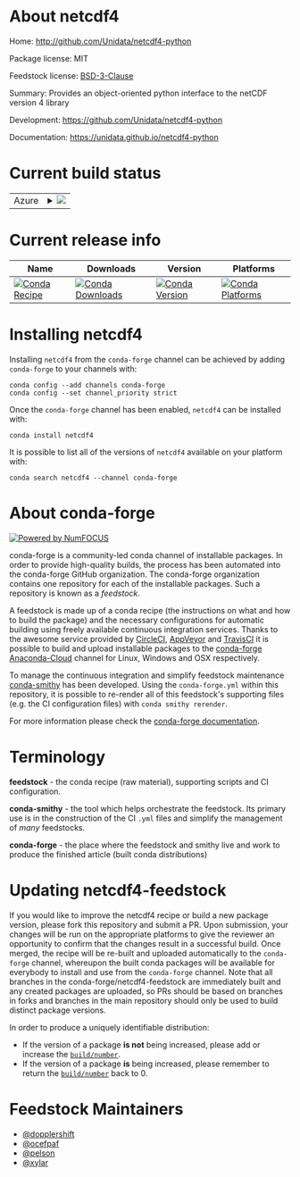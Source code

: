 About netcdf4
=============

Home: http://github.com/Unidata/netcdf4-python

Package license: MIT

Feedstock license: [BSD-3-Clause](https://github.com/conda-forge/netcdf4-feedstock/blob/master/LICENSE.txt)

Summary: Provides an object-oriented python interface to the netCDF version 4 library

Development: https://github.com/Unidata/netcdf4-python

Documentation: https://unidata.github.io/netcdf4-python

Current build status
====================


<table>
    
  <tr>
    <td>Azure</td>
    <td>
      <details>
        <summary>
          <a href="https://dev.azure.com/conda-forge/feedstock-builds/_build/latest?definitionId=676&branchName=master">
            <img src="https://dev.azure.com/conda-forge/feedstock-builds/_apis/build/status/netcdf4-feedstock?branchName=master">
          </a>
        </summary>
        <table>
          <thead><tr><th>Variant</th><th>Status</th></tr></thead>
          <tbody><tr>
              <td>linux_64_mpimpichnumpy1.17python3.6.____cpython</td>
              <td>
                <a href="https://dev.azure.com/conda-forge/feedstock-builds/_build/latest?definitionId=676&branchName=master">
                  <img src="https://dev.azure.com/conda-forge/feedstock-builds/_apis/build/status/netcdf4-feedstock?branchName=master&jobName=linux&configuration=linux_64_mpimpichnumpy1.17python3.6.____cpython" alt="variant">
                </a>
              </td>
            </tr><tr>
              <td>linux_64_mpimpichnumpy1.17python3.7.____cpython</td>
              <td>
                <a href="https://dev.azure.com/conda-forge/feedstock-builds/_build/latest?definitionId=676&branchName=master">
                  <img src="https://dev.azure.com/conda-forge/feedstock-builds/_apis/build/status/netcdf4-feedstock?branchName=master&jobName=linux&configuration=linux_64_mpimpichnumpy1.17python3.7.____cpython" alt="variant">
                </a>
              </td>
            </tr><tr>
              <td>linux_64_mpimpichnumpy1.17python3.8.____cpython</td>
              <td>
                <a href="https://dev.azure.com/conda-forge/feedstock-builds/_build/latest?definitionId=676&branchName=master">
                  <img src="https://dev.azure.com/conda-forge/feedstock-builds/_apis/build/status/netcdf4-feedstock?branchName=master&jobName=linux&configuration=linux_64_mpimpichnumpy1.17python3.8.____cpython" alt="variant">
                </a>
              </td>
            </tr><tr>
              <td>linux_64_mpimpichnumpy1.18python3.6.____73_pypy</td>
              <td>
                <a href="https://dev.azure.com/conda-forge/feedstock-builds/_build/latest?definitionId=676&branchName=master">
                  <img src="https://dev.azure.com/conda-forge/feedstock-builds/_apis/build/status/netcdf4-feedstock?branchName=master&jobName=linux&configuration=linux_64_mpimpichnumpy1.18python3.6.____73_pypy" alt="variant">
                </a>
              </td>
            </tr><tr>
              <td>linux_64_mpimpichnumpy1.19python3.7.____73_pypy</td>
              <td>
                <a href="https://dev.azure.com/conda-forge/feedstock-builds/_build/latest?definitionId=676&branchName=master">
                  <img src="https://dev.azure.com/conda-forge/feedstock-builds/_apis/build/status/netcdf4-feedstock?branchName=master&jobName=linux&configuration=linux_64_mpimpichnumpy1.19python3.7.____73_pypy" alt="variant">
                </a>
              </td>
            </tr><tr>
              <td>linux_64_mpimpichnumpy1.19python3.9.____cpython</td>
              <td>
                <a href="https://dev.azure.com/conda-forge/feedstock-builds/_build/latest?definitionId=676&branchName=master">
                  <img src="https://dev.azure.com/conda-forge/feedstock-builds/_apis/build/status/netcdf4-feedstock?branchName=master&jobName=linux&configuration=linux_64_mpimpichnumpy1.19python3.9.____cpython" alt="variant">
                </a>
              </td>
            </tr><tr>
              <td>linux_64_mpinompinumpy1.17python3.6.____cpython</td>
              <td>
                <a href="https://dev.azure.com/conda-forge/feedstock-builds/_build/latest?definitionId=676&branchName=master">
                  <img src="https://dev.azure.com/conda-forge/feedstock-builds/_apis/build/status/netcdf4-feedstock?branchName=master&jobName=linux&configuration=linux_64_mpinompinumpy1.17python3.6.____cpython" alt="variant">
                </a>
              </td>
            </tr><tr>
              <td>linux_64_mpinompinumpy1.17python3.7.____cpython</td>
              <td>
                <a href="https://dev.azure.com/conda-forge/feedstock-builds/_build/latest?definitionId=676&branchName=master">
                  <img src="https://dev.azure.com/conda-forge/feedstock-builds/_apis/build/status/netcdf4-feedstock?branchName=master&jobName=linux&configuration=linux_64_mpinompinumpy1.17python3.7.____cpython" alt="variant">
                </a>
              </td>
            </tr><tr>
              <td>linux_64_mpinompinumpy1.17python3.8.____cpython</td>
              <td>
                <a href="https://dev.azure.com/conda-forge/feedstock-builds/_build/latest?definitionId=676&branchName=master">
                  <img src="https://dev.azure.com/conda-forge/feedstock-builds/_apis/build/status/netcdf4-feedstock?branchName=master&jobName=linux&configuration=linux_64_mpinompinumpy1.17python3.8.____cpython" alt="variant">
                </a>
              </td>
            </tr><tr>
              <td>linux_64_mpinompinumpy1.18python3.6.____73_pypy</td>
              <td>
                <a href="https://dev.azure.com/conda-forge/feedstock-builds/_build/latest?definitionId=676&branchName=master">
                  <img src="https://dev.azure.com/conda-forge/feedstock-builds/_apis/build/status/netcdf4-feedstock?branchName=master&jobName=linux&configuration=linux_64_mpinompinumpy1.18python3.6.____73_pypy" alt="variant">
                </a>
              </td>
            </tr><tr>
              <td>linux_64_mpinompinumpy1.19python3.7.____73_pypy</td>
              <td>
                <a href="https://dev.azure.com/conda-forge/feedstock-builds/_build/latest?definitionId=676&branchName=master">
                  <img src="https://dev.azure.com/conda-forge/feedstock-builds/_apis/build/status/netcdf4-feedstock?branchName=master&jobName=linux&configuration=linux_64_mpinompinumpy1.19python3.7.____73_pypy" alt="variant">
                </a>
              </td>
            </tr><tr>
              <td>linux_64_mpinompinumpy1.19python3.9.____cpython</td>
              <td>
                <a href="https://dev.azure.com/conda-forge/feedstock-builds/_build/latest?definitionId=676&branchName=master">
                  <img src="https://dev.azure.com/conda-forge/feedstock-builds/_apis/build/status/netcdf4-feedstock?branchName=master&jobName=linux&configuration=linux_64_mpinompinumpy1.19python3.9.____cpython" alt="variant">
                </a>
              </td>
            </tr><tr>
              <td>linux_64_mpiopenmpinumpy1.17python3.6.____cpython</td>
              <td>
                <a href="https://dev.azure.com/conda-forge/feedstock-builds/_build/latest?definitionId=676&branchName=master">
                  <img src="https://dev.azure.com/conda-forge/feedstock-builds/_apis/build/status/netcdf4-feedstock?branchName=master&jobName=linux&configuration=linux_64_mpiopenmpinumpy1.17python3.6.____cpython" alt="variant">
                </a>
              </td>
            </tr><tr>
              <td>linux_64_mpiopenmpinumpy1.17python3.7.____cpython</td>
              <td>
                <a href="https://dev.azure.com/conda-forge/feedstock-builds/_build/latest?definitionId=676&branchName=master">
                  <img src="https://dev.azure.com/conda-forge/feedstock-builds/_apis/build/status/netcdf4-feedstock?branchName=master&jobName=linux&configuration=linux_64_mpiopenmpinumpy1.17python3.7.____cpython" alt="variant">
                </a>
              </td>
            </tr><tr>
              <td>linux_64_mpiopenmpinumpy1.17python3.8.____cpython</td>
              <td>
                <a href="https://dev.azure.com/conda-forge/feedstock-builds/_build/latest?definitionId=676&branchName=master">
                  <img src="https://dev.azure.com/conda-forge/feedstock-builds/_apis/build/status/netcdf4-feedstock?branchName=master&jobName=linux&configuration=linux_64_mpiopenmpinumpy1.17python3.8.____cpython" alt="variant">
                </a>
              </td>
            </tr><tr>
              <td>linux_64_mpiopenmpinumpy1.18python3.6.____73_pypy</td>
              <td>
                <a href="https://dev.azure.com/conda-forge/feedstock-builds/_build/latest?definitionId=676&branchName=master">
                  <img src="https://dev.azure.com/conda-forge/feedstock-builds/_apis/build/status/netcdf4-feedstock?branchName=master&jobName=linux&configuration=linux_64_mpiopenmpinumpy1.18python3.6.____73_pypy" alt="variant">
                </a>
              </td>
            </tr><tr>
              <td>linux_64_mpiopenmpinumpy1.19python3.7.____73_pypy</td>
              <td>
                <a href="https://dev.azure.com/conda-forge/feedstock-builds/_build/latest?definitionId=676&branchName=master">
                  <img src="https://dev.azure.com/conda-forge/feedstock-builds/_apis/build/status/netcdf4-feedstock?branchName=master&jobName=linux&configuration=linux_64_mpiopenmpinumpy1.19python3.7.____73_pypy" alt="variant">
                </a>
              </td>
            </tr><tr>
              <td>linux_64_mpiopenmpinumpy1.19python3.9.____cpython</td>
              <td>
                <a href="https://dev.azure.com/conda-forge/feedstock-builds/_build/latest?definitionId=676&branchName=master">
                  <img src="https://dev.azure.com/conda-forge/feedstock-builds/_apis/build/status/netcdf4-feedstock?branchName=master&jobName=linux&configuration=linux_64_mpiopenmpinumpy1.19python3.9.____cpython" alt="variant">
                </a>
              </td>
            </tr><tr>
              <td>osx_64_mpimpichnumpy1.17python3.6.____cpython</td>
              <td>
                <a href="https://dev.azure.com/conda-forge/feedstock-builds/_build/latest?definitionId=676&branchName=master">
                  <img src="https://dev.azure.com/conda-forge/feedstock-builds/_apis/build/status/netcdf4-feedstock?branchName=master&jobName=osx&configuration=osx_64_mpimpichnumpy1.17python3.6.____cpython" alt="variant">
                </a>
              </td>
            </tr><tr>
              <td>osx_64_mpimpichnumpy1.17python3.7.____cpython</td>
              <td>
                <a href="https://dev.azure.com/conda-forge/feedstock-builds/_build/latest?definitionId=676&branchName=master">
                  <img src="https://dev.azure.com/conda-forge/feedstock-builds/_apis/build/status/netcdf4-feedstock?branchName=master&jobName=osx&configuration=osx_64_mpimpichnumpy1.17python3.7.____cpython" alt="variant">
                </a>
              </td>
            </tr><tr>
              <td>osx_64_mpimpichnumpy1.17python3.8.____cpython</td>
              <td>
                <a href="https://dev.azure.com/conda-forge/feedstock-builds/_build/latest?definitionId=676&branchName=master">
                  <img src="https://dev.azure.com/conda-forge/feedstock-builds/_apis/build/status/netcdf4-feedstock?branchName=master&jobName=osx&configuration=osx_64_mpimpichnumpy1.17python3.8.____cpython" alt="variant">
                </a>
              </td>
            </tr><tr>
              <td>osx_64_mpimpichnumpy1.18python3.6.____73_pypy</td>
              <td>
                <a href="https://dev.azure.com/conda-forge/feedstock-builds/_build/latest?definitionId=676&branchName=master">
                  <img src="https://dev.azure.com/conda-forge/feedstock-builds/_apis/build/status/netcdf4-feedstock?branchName=master&jobName=osx&configuration=osx_64_mpimpichnumpy1.18python3.6.____73_pypy" alt="variant">
                </a>
              </td>
            </tr><tr>
              <td>osx_64_mpimpichnumpy1.19python3.7.____73_pypy</td>
              <td>
                <a href="https://dev.azure.com/conda-forge/feedstock-builds/_build/latest?definitionId=676&branchName=master">
                  <img src="https://dev.azure.com/conda-forge/feedstock-builds/_apis/build/status/netcdf4-feedstock?branchName=master&jobName=osx&configuration=osx_64_mpimpichnumpy1.19python3.7.____73_pypy" alt="variant">
                </a>
              </td>
            </tr><tr>
              <td>osx_64_mpimpichnumpy1.19python3.9.____cpython</td>
              <td>
                <a href="https://dev.azure.com/conda-forge/feedstock-builds/_build/latest?definitionId=676&branchName=master">
                  <img src="https://dev.azure.com/conda-forge/feedstock-builds/_apis/build/status/netcdf4-feedstock?branchName=master&jobName=osx&configuration=osx_64_mpimpichnumpy1.19python3.9.____cpython" alt="variant">
                </a>
              </td>
            </tr><tr>
              <td>osx_64_mpinompinumpy1.17python3.6.____cpython</td>
              <td>
                <a href="https://dev.azure.com/conda-forge/feedstock-builds/_build/latest?definitionId=676&branchName=master">
                  <img src="https://dev.azure.com/conda-forge/feedstock-builds/_apis/build/status/netcdf4-feedstock?branchName=master&jobName=osx&configuration=osx_64_mpinompinumpy1.17python3.6.____cpython" alt="variant">
                </a>
              </td>
            </tr><tr>
              <td>osx_64_mpinompinumpy1.17python3.7.____cpython</td>
              <td>
                <a href="https://dev.azure.com/conda-forge/feedstock-builds/_build/latest?definitionId=676&branchName=master">
                  <img src="https://dev.azure.com/conda-forge/feedstock-builds/_apis/build/status/netcdf4-feedstock?branchName=master&jobName=osx&configuration=osx_64_mpinompinumpy1.17python3.7.____cpython" alt="variant">
                </a>
              </td>
            </tr><tr>
              <td>osx_64_mpinompinumpy1.17python3.8.____cpython</td>
              <td>
                <a href="https://dev.azure.com/conda-forge/feedstock-builds/_build/latest?definitionId=676&branchName=master">
                  <img src="https://dev.azure.com/conda-forge/feedstock-builds/_apis/build/status/netcdf4-feedstock?branchName=master&jobName=osx&configuration=osx_64_mpinompinumpy1.17python3.8.____cpython" alt="variant">
                </a>
              </td>
            </tr><tr>
              <td>osx_64_mpinompinumpy1.18python3.6.____73_pypy</td>
              <td>
                <a href="https://dev.azure.com/conda-forge/feedstock-builds/_build/latest?definitionId=676&branchName=master">
                  <img src="https://dev.azure.com/conda-forge/feedstock-builds/_apis/build/status/netcdf4-feedstock?branchName=master&jobName=osx&configuration=osx_64_mpinompinumpy1.18python3.6.____73_pypy" alt="variant">
                </a>
              </td>
            </tr><tr>
              <td>osx_64_mpinompinumpy1.19python3.7.____73_pypy</td>
              <td>
                <a href="https://dev.azure.com/conda-forge/feedstock-builds/_build/latest?definitionId=676&branchName=master">
                  <img src="https://dev.azure.com/conda-forge/feedstock-builds/_apis/build/status/netcdf4-feedstock?branchName=master&jobName=osx&configuration=osx_64_mpinompinumpy1.19python3.7.____73_pypy" alt="variant">
                </a>
              </td>
            </tr><tr>
              <td>osx_64_mpinompinumpy1.19python3.9.____cpython</td>
              <td>
                <a href="https://dev.azure.com/conda-forge/feedstock-builds/_build/latest?definitionId=676&branchName=master">
                  <img src="https://dev.azure.com/conda-forge/feedstock-builds/_apis/build/status/netcdf4-feedstock?branchName=master&jobName=osx&configuration=osx_64_mpinompinumpy1.19python3.9.____cpython" alt="variant">
                </a>
              </td>
            </tr><tr>
              <td>osx_64_mpiopenmpinumpy1.17python3.6.____cpython</td>
              <td>
                <a href="https://dev.azure.com/conda-forge/feedstock-builds/_build/latest?definitionId=676&branchName=master">
                  <img src="https://dev.azure.com/conda-forge/feedstock-builds/_apis/build/status/netcdf4-feedstock?branchName=master&jobName=osx&configuration=osx_64_mpiopenmpinumpy1.17python3.6.____cpython" alt="variant">
                </a>
              </td>
            </tr><tr>
              <td>osx_64_mpiopenmpinumpy1.17python3.7.____cpython</td>
              <td>
                <a href="https://dev.azure.com/conda-forge/feedstock-builds/_build/latest?definitionId=676&branchName=master">
                  <img src="https://dev.azure.com/conda-forge/feedstock-builds/_apis/build/status/netcdf4-feedstock?branchName=master&jobName=osx&configuration=osx_64_mpiopenmpinumpy1.17python3.7.____cpython" alt="variant">
                </a>
              </td>
            </tr><tr>
              <td>osx_64_mpiopenmpinumpy1.17python3.8.____cpython</td>
              <td>
                <a href="https://dev.azure.com/conda-forge/feedstock-builds/_build/latest?definitionId=676&branchName=master">
                  <img src="https://dev.azure.com/conda-forge/feedstock-builds/_apis/build/status/netcdf4-feedstock?branchName=master&jobName=osx&configuration=osx_64_mpiopenmpinumpy1.17python3.8.____cpython" alt="variant">
                </a>
              </td>
            </tr><tr>
              <td>osx_64_mpiopenmpinumpy1.18python3.6.____73_pypy</td>
              <td>
                <a href="https://dev.azure.com/conda-forge/feedstock-builds/_build/latest?definitionId=676&branchName=master">
                  <img src="https://dev.azure.com/conda-forge/feedstock-builds/_apis/build/status/netcdf4-feedstock?branchName=master&jobName=osx&configuration=osx_64_mpiopenmpinumpy1.18python3.6.____73_pypy" alt="variant">
                </a>
              </td>
            </tr><tr>
              <td>osx_64_mpiopenmpinumpy1.19python3.7.____73_pypy</td>
              <td>
                <a href="https://dev.azure.com/conda-forge/feedstock-builds/_build/latest?definitionId=676&branchName=master">
                  <img src="https://dev.azure.com/conda-forge/feedstock-builds/_apis/build/status/netcdf4-feedstock?branchName=master&jobName=osx&configuration=osx_64_mpiopenmpinumpy1.19python3.7.____73_pypy" alt="variant">
                </a>
              </td>
            </tr><tr>
              <td>osx_64_mpiopenmpinumpy1.19python3.9.____cpython</td>
              <td>
                <a href="https://dev.azure.com/conda-forge/feedstock-builds/_build/latest?definitionId=676&branchName=master">
                  <img src="https://dev.azure.com/conda-forge/feedstock-builds/_apis/build/status/netcdf4-feedstock?branchName=master&jobName=osx&configuration=osx_64_mpiopenmpinumpy1.19python3.9.____cpython" alt="variant">
                </a>
              </td>
            </tr><tr>
              <td>osx_arm64_mpimpichpython3.8.____cpython</td>
              <td>
                <a href="https://dev.azure.com/conda-forge/feedstock-builds/_build/latest?definitionId=676&branchName=master">
                  <img src="https://dev.azure.com/conda-forge/feedstock-builds/_apis/build/status/netcdf4-feedstock?branchName=master&jobName=osx&configuration=osx_arm64_mpimpichpython3.8.____cpython" alt="variant">
                </a>
              </td>
            </tr><tr>
              <td>osx_arm64_mpimpichpython3.9.____cpython</td>
              <td>
                <a href="https://dev.azure.com/conda-forge/feedstock-builds/_build/latest?definitionId=676&branchName=master">
                  <img src="https://dev.azure.com/conda-forge/feedstock-builds/_apis/build/status/netcdf4-feedstock?branchName=master&jobName=osx&configuration=osx_arm64_mpimpichpython3.9.____cpython" alt="variant">
                </a>
              </td>
            </tr><tr>
              <td>osx_arm64_mpinompipython3.8.____cpython</td>
              <td>
                <a href="https://dev.azure.com/conda-forge/feedstock-builds/_build/latest?definitionId=676&branchName=master">
                  <img src="https://dev.azure.com/conda-forge/feedstock-builds/_apis/build/status/netcdf4-feedstock?branchName=master&jobName=osx&configuration=osx_arm64_mpinompipython3.8.____cpython" alt="variant">
                </a>
              </td>
            </tr><tr>
              <td>osx_arm64_mpinompipython3.9.____cpython</td>
              <td>
                <a href="https://dev.azure.com/conda-forge/feedstock-builds/_build/latest?definitionId=676&branchName=master">
                  <img src="https://dev.azure.com/conda-forge/feedstock-builds/_apis/build/status/netcdf4-feedstock?branchName=master&jobName=osx&configuration=osx_arm64_mpinompipython3.9.____cpython" alt="variant">
                </a>
              </td>
            </tr><tr>
              <td>osx_arm64_mpiopenmpipython3.8.____cpython</td>
              <td>
                <a href="https://dev.azure.com/conda-forge/feedstock-builds/_build/latest?definitionId=676&branchName=master">
                  <img src="https://dev.azure.com/conda-forge/feedstock-builds/_apis/build/status/netcdf4-feedstock?branchName=master&jobName=osx&configuration=osx_arm64_mpiopenmpipython3.8.____cpython" alt="variant">
                </a>
              </td>
            </tr><tr>
              <td>osx_arm64_mpiopenmpipython3.9.____cpython</td>
              <td>
                <a href="https://dev.azure.com/conda-forge/feedstock-builds/_build/latest?definitionId=676&branchName=master">
                  <img src="https://dev.azure.com/conda-forge/feedstock-builds/_apis/build/status/netcdf4-feedstock?branchName=master&jobName=osx&configuration=osx_arm64_mpiopenmpipython3.9.____cpython" alt="variant">
                </a>
              </td>
            </tr><tr>
              <td>win_64_mpinompinumpy1.17python3.6.____cpython</td>
              <td>
                <a href="https://dev.azure.com/conda-forge/feedstock-builds/_build/latest?definitionId=676&branchName=master">
                  <img src="https://dev.azure.com/conda-forge/feedstock-builds/_apis/build/status/netcdf4-feedstock?branchName=master&jobName=win&configuration=win_64_mpinompinumpy1.17python3.6.____cpython" alt="variant">
                </a>
              </td>
            </tr><tr>
              <td>win_64_mpinompinumpy1.17python3.7.____cpython</td>
              <td>
                <a href="https://dev.azure.com/conda-forge/feedstock-builds/_build/latest?definitionId=676&branchName=master">
                  <img src="https://dev.azure.com/conda-forge/feedstock-builds/_apis/build/status/netcdf4-feedstock?branchName=master&jobName=win&configuration=win_64_mpinompinumpy1.17python3.7.____cpython" alt="variant">
                </a>
              </td>
            </tr><tr>
              <td>win_64_mpinompinumpy1.17python3.8.____cpython</td>
              <td>
                <a href="https://dev.azure.com/conda-forge/feedstock-builds/_build/latest?definitionId=676&branchName=master">
                  <img src="https://dev.azure.com/conda-forge/feedstock-builds/_apis/build/status/netcdf4-feedstock?branchName=master&jobName=win&configuration=win_64_mpinompinumpy1.17python3.8.____cpython" alt="variant">
                </a>
              </td>
            </tr><tr>
              <td>win_64_mpinompinumpy1.19python3.9.____cpython</td>
              <td>
                <a href="https://dev.azure.com/conda-forge/feedstock-builds/_build/latest?definitionId=676&branchName=master">
                  <img src="https://dev.azure.com/conda-forge/feedstock-builds/_apis/build/status/netcdf4-feedstock?branchName=master&jobName=win&configuration=win_64_mpinompinumpy1.19python3.9.____cpython" alt="variant">
                </a>
              </td>
            </tr>
          </tbody>
        </table>
      </details>
    </td>
  </tr>
</table>

Current release info
====================

| Name | Downloads | Version | Platforms |
| --- | --- | --- | --- |
| [![Conda Recipe](https://img.shields.io/badge/recipe-netcdf4-green.svg)](https://anaconda.org/conda-forge/netcdf4) | [![Conda Downloads](https://img.shields.io/conda/dn/conda-forge/netcdf4.svg)](https://anaconda.org/conda-forge/netcdf4) | [![Conda Version](https://img.shields.io/conda/vn/conda-forge/netcdf4.svg)](https://anaconda.org/conda-forge/netcdf4) | [![Conda Platforms](https://img.shields.io/conda/pn/conda-forge/netcdf4.svg)](https://anaconda.org/conda-forge/netcdf4) |

Installing netcdf4
==================

Installing `netcdf4` from the `conda-forge` channel can be achieved by adding `conda-forge` to your channels with:

```
conda config --add channels conda-forge
conda config --set channel_priority strict
```

Once the `conda-forge` channel has been enabled, `netcdf4` can be installed with:

```
conda install netcdf4
```

It is possible to list all of the versions of `netcdf4` available on your platform with:

```
conda search netcdf4 --channel conda-forge
```


About conda-forge
=================

[![Powered by NumFOCUS](https://img.shields.io/badge/powered%20by-NumFOCUS-orange.svg?style=flat&colorA=E1523D&colorB=007D8A)](http://numfocus.org)

conda-forge is a community-led conda channel of installable packages.
In order to provide high-quality builds, the process has been automated into the
conda-forge GitHub organization. The conda-forge organization contains one repository
for each of the installable packages. Such a repository is known as a *feedstock*.

A feedstock is made up of a conda recipe (the instructions on what and how to build
the package) and the necessary configurations for automatic building using freely
available continuous integration services. Thanks to the awesome service provided by
[CircleCI](https://circleci.com/), [AppVeyor](https://www.appveyor.com/)
and [TravisCI](https://travis-ci.com/) it is possible to build and upload installable
packages to the [conda-forge](https://anaconda.org/conda-forge)
[Anaconda-Cloud](https://anaconda.org/) channel for Linux, Windows and OSX respectively.

To manage the continuous integration and simplify feedstock maintenance
[conda-smithy](https://github.com/conda-forge/conda-smithy) has been developed.
Using the ``conda-forge.yml`` within this repository, it is possible to re-render all of
this feedstock's supporting files (e.g. the CI configuration files) with ``conda smithy rerender``.

For more information please check the [conda-forge documentation](https://conda-forge.org/docs/).

Terminology
===========

**feedstock** - the conda recipe (raw material), supporting scripts and CI configuration.

**conda-smithy** - the tool which helps orchestrate the feedstock.
                   Its primary use is in the construction of the CI ``.yml`` files
                   and simplify the management of *many* feedstocks.

**conda-forge** - the place where the feedstock and smithy live and work to
                  produce the finished article (built conda distributions)


Updating netcdf4-feedstock
==========================

If you would like to improve the netcdf4 recipe or build a new
package version, please fork this repository and submit a PR. Upon submission,
your changes will be run on the appropriate platforms to give the reviewer an
opportunity to confirm that the changes result in a successful build. Once
merged, the recipe will be re-built and uploaded automatically to the
`conda-forge` channel, whereupon the built conda packages will be available for
everybody to install and use from the `conda-forge` channel.
Note that all branches in the conda-forge/netcdf4-feedstock are
immediately built and any created packages are uploaded, so PRs should be based
on branches in forks and branches in the main repository should only be used to
build distinct package versions.

In order to produce a uniquely identifiable distribution:
 * If the version of a package **is not** being increased, please add or increase
   the [``build/number``](https://docs.conda.io/projects/conda-build/en/latest/resources/define-metadata.html#build-number-and-string).
 * If the version of a package **is** being increased, please remember to return
   the [``build/number``](https://docs.conda.io/projects/conda-build/en/latest/resources/define-metadata.html#build-number-and-string)
   back to 0.

Feedstock Maintainers
=====================

* [@dopplershift](https://github.com/dopplershift/)
* [@ocefpaf](https://github.com/ocefpaf/)
* [@pelson](https://github.com/pelson/)
* [@xylar](https://github.com/xylar/)

